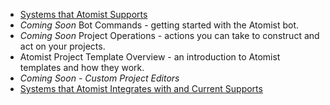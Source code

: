 
* [Systems that Atomist Supports](current-system-integrations.md)
* *Coming Soon* Bot Commands - getting started with the Atomist bot.
* *Coming Soon* Project Operations - actions you can take to construct and act on your projects.
* Atomist Project Template Overview - an introduction to Atomist templates and how they work.
* *Coming Soon* - *Custom Project Editors*
* [Systems that Atomist Integrates with and Current Supports](current-system-integrations.md)